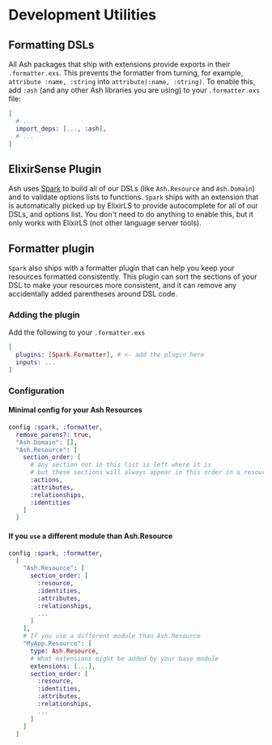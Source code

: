<!--
SPDX-FileCopyrightText: 2020 Zach Daniel

SPDX-License-Identifier: MIT
-->

# Development Utilities

## Formatting DSLs

All Ash packages that ship with extensions provide exports in their `.formatter.exs`. This prevents the formatter from turning, for example, `attribute :name, :string` into `attribute(:name, :string)`. To enable this, add `:ash` (and any other Ash libraries you are using) to your `.formatter.exs` file:

```elixir
[
  # ...
  import_deps: [..., :ash],
  # ...
]
```

## ElixirSense Plugin

Ash uses [Spark](https://hexdocs.pm/spark) to build all of our DSLs (like `Ash.Resource` and `Ash.Domain`) and to validate options lists to functions. `Spark` ships with an extension that is automatically picked up by ElixirLS to provide autocomplete for all of our DSLs, and options list. You don't need to do anything to enable this, but it only works with ElixirLS (not other language server tools).

## Formatter plugin

`Spark` also ships with a formatter plugin that can help you keep your resources formatted consistently. This plugin can sort the sections of your DSL to make your resources more consistent, and it can remove any accidentally added parentheses around DSL code.

### Adding the plugin

Add the following to your `.formatter.exs`

```elixir
[
  plugins: [Spark.Formatter], # <- add the plugin here
  inputs: ...
]
```

### Configuration

#### Minimal config for your Ash Resources

```elixir
config :spark, :formatter,
  remove_parens?: true,
  "Ash.Domain": [],
  "Ash.Resource": [
    section_order: [
      # any section not in this list is left where it is
      # but these sections will always appear in this order in a resource
      :actions,
      :attributes,
      :relationships,
      :identities
    ]
  ]
```

#### If you `use` a different module than Ash.Resource

```elixir
config :spark, :formatter,
  [
    "Ash.Resource": [
      section_order: [
        :resource,
        :identities,
        :attributes,
        :relationships,
        ...
      ]
    ],
    # If you use a different module than Ash.Resource
    "MyApp.Resource": [
      type: Ash.Resource,
      # What extensions might be added by your base module
      extensions: [...],
      section_order: [
        :resource,
        :identities,
        :attributes,
        :relationships,
        ...
      ]
    ]
  ]
```
